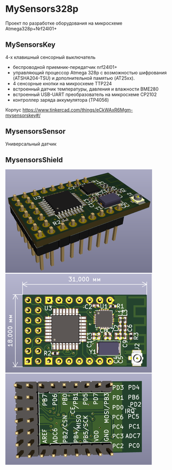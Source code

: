 # MySensors328p

Проект по разработке оборудования на микросхеме Atmega328p+Nrf24l01+

## MySensorsKey

4-х клавишный сенсорный выключатель
- беспроводной приемник-передатчик nrf24l01+
- управляющий процессор Atmega 328p с возможностью шифрования (ATSHA204-TSU) и дополнительной памятью (AT25xx).
- 4 сенсорные кнопки на микросхеме TTP224
- встроенный датчик температуры, давления и влажности BME280
- встроенный USB-UART преобразователь на микросхеме CP2102
- контроллер заряда аккумулятора (TP4056)

Корпус https://www.tinkercad.com/things/eCkWAxR6Mgm-mysensorskey#/

## MysensorsSensor

Универсальный датчик

## MysensorsShield

![img](https://github.com/immortalserg/MySensors328p/blob/master/image/MySensors328p_3D.png?raw=true)
![img](https://github.com/immortalserg/MySensors328p/blob/master/image/MySensors328p_top.png?raw=true)
![img](https://github.com/immortalserg/MySensors328p/blob/master/image/MySensors328p_bot.png?raw=true)
